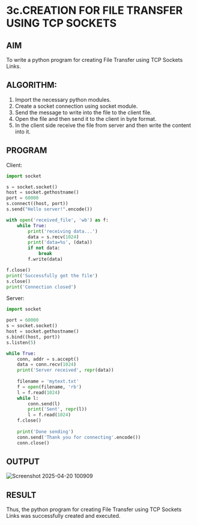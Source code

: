 # 3c.CREATION FOR FILE TRANSFER USING TCP SOCKETS

## AIM
To write a python program for creating File Transfer using TCP Sockets Links.

## ALGORITHM:
1. Import the necessary python modules.
2. Create a socket connection using socket module.
3. Send the message to write into the file to the client file.
4. Open the file and then send it to the client in byte format.
5. In the client side receive the file from server and then write the content into it.
   
## PROGRAM

Client:
```python
import socket

s = socket.socket()
host = socket.gethostname()
port = 60000
s.connect((host, port))
s.send("Hello server!".encode())

with open('received_file', 'wb') as f:
    while True:
        print('receiving data...')
        data = s.recv(1024)
        print('data=%s', (data))
        if not data:
            break
        f.write(data)

f.close()
print('Successfully got the file')
s.close()
print('Connection closed')
```

Server:
```python
import socket

port = 60000
s = socket.socket()
host = socket.gethostname()
s.bind((host, port))
s.listen(5)

while True:
    conn, addr = s.accept()
    data = conn.recv(1024)
    print('Server received', repr(data))
    
    filename = 'mytext.txt'
    f = open(filename, 'rb')
    l = f.read(1024)
    while l:
        conn.send(l)
        print('Sent', repr(l))
        l = f.read(1024)
    f.close()
    
    print('Done sending')
    conn.send('Thank you for connecting'.encode())
    conn.close()
```

## OUTPUT
![Screenshot 2025-04-20 100909](https://github.com/user-attachments/assets/9629764d-a3ab-4bf1-8fa2-53189127eb00)

## RESULT
Thus, the python program for creating File Transfer using TCP Sockets Links was successfully created and executed.
